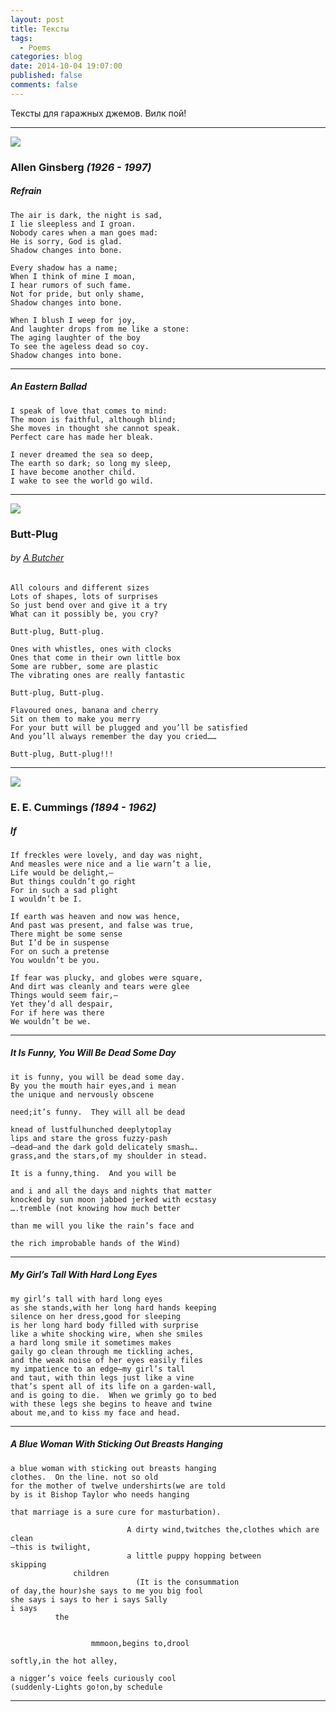 ```yaml
---
layout: post
title: Тексты
tags:
  - Poems
categories: blog
date: 2014-10-04 19:07:00
published: false
comments: false
---
```

Тексты для гаражных джемов.
Вилк пой!

-----
![](http://s1.hellopoetry.com/static/cache/54/07/5407f29577c71857e4682479ddfb202d.jpg)

### Allen Ginsberg *(1926 - 1997)*

##### Refrain
```
The air is dark, the night is sad,
I lie sleepless and I groan.
Nobody cares when a man goes mad:
He is sorry, God is glad.
Shadow changes into bone.

Every shadow has a name;
When I think of mine I moan,
I hear rumors of such fame.
Not for pride, but only shame,
Shadow changes into bone.

When I blush I weep for joy,
And laughter drops from me like a stone:
The aging laughter of the boy
To see the ageless dead so coy.
Shadow changes into bone.
```
-----
##### An Eastern Ballad
```
I speak of love that comes to mind:
The moon is faithful, although blind;
She moves in thought she cannot speak.
Perfect care has made her bleak.

I never dreamed the sea so deep,
The earth so dark; so long my sleep,
I have become another child.
I wake to see the world go wild.
```
-----
![](http://static.dezeen.com/uploads/2014/07/Adult-Tool-Kit-by-Michael-Reynolds-and-Jeff-Zimmerman_dezeen_468_3.jpg)

### Butt-Plug
###### by [A Butcher](http://allpoetry.com/poem/9222409-Butt-Plug-by-A-Butcher-adult)
```
All colours and different sizes
Lots of shapes, lots of surprises
So just bend over and give it a try
What can it possibly be, you cry?

Butt-plug, Butt-plug.

Ones with whistles, ones with clocks
Ones that come in their own little box
Some are rubber, some are plastic
The vibrating ones are really fantastic

Butt-plug, Butt-plug.

Flavoured ones, banana and cherry
Sit on them to make you merry
For your butt will be plugged and you’ll be satisfied
And you’ll always remember the day you cried……

Butt-plug, Butt-plug!!!
```
-----
![](http://s1.hellopoetry.com/static/cache/d2/e7/d2e795d89ef7d4f35d3852da5434dc5e.jpg)

### E. E. Cummings *(1894 - 1962)*
##### If
```
If freckles were lovely, and day was night,
And measles were nice and a lie warn’t a lie,
Life would be delight,—
But things couldn’t go right
For in such a sad plight
I wouldn’t be I.

If earth was heaven and now was hence,
And past was present, and false was true,
There might be some sense
But I’d be in suspense
For on such a pretense
You wouldn’t be you.

If fear was plucky, and globes were square,
And dirt was cleanly and tears were glee
Things would seem fair,—
Yet they’d all despair,
For if here was there
We wouldn’t be we.
```
-----
##### It Is Funny, You Will Be Dead Some Day

```
it is funny, you will be dead some day.
By you the mouth hair eyes,and i mean
the unique and nervously obscene

need;it’s funny.  They will all be dead

knead of lustfulhunched deeplytoplay
lips and stare the gross fuzzy-pash
—dead—and the dark gold delicately smash….
grass,and the stars,of my shoulder in stead.

It is a funny,thing.  And you will be

and i and all the days and nights that matter
knocked by sun moon jabbed jerked with ecstasy
….tremble (not knowing how much better

than me will you like the rain’s face and

the rich improbable hands of the Wind)
```
-----
##### My Girl’s Tall With Hard Long Eyes
```
my girl’s tall with hard long eyes
as she stands,with her long hard hands keeping
silence on her dress,good for sleeping
is her long hard body filled with surprise
like a white shocking wire, when she smiles
a hard long smile it sometimes makes
gaily go clean through me tickling aches,
and the weak noise of her eyes easily files
my impatience to an edge—my girl’s tall
and taut, with thin legs just like a vine
that’s spent all of its life on a garden-wall,
and is going to die.  When we grimly go to bed
with these legs she begins to heave and twine
about me,and to kiss my face and head.
```
-----
##### A Blue Woman With Sticking Out Breasts Hanging
```
a blue woman with sticking out breasts hanging
clothes.  On the line. not so old
for the mother of twelve undershirts(we are told
by is it Bishop Taylor who needs hanging

that marriage is a sure cure for masturbation).

                          A dirty wind,twitches the,clothes which are clean
—this is twilight,
                          a little puppy hopping between
skipping
              children
                            (It is the consummation
of day,the hour)she says to me you big fool
she says i says to her i says Sally
i says
          the


                  mmmoon,begins to,drool

softly,in the hot alley,

a nigger’s voice feels curiously cool
(suddenly-Lights go!on,by schedule
```

-----

